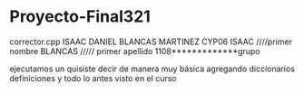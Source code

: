 # Proyecto-Final321

corrector.cpp
ISAAC DANIEL BLANCAS MARTINEZ 
CYP06
ISAAC ////primer nombre
BLANCAS ///// primer apellido
1108*************grupo 

ejecutamos un quisiste decir de manera muy básica agregando diccionarios definiciones y todo lo antes visto en el curso
